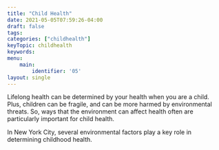 ```yaml
---
title: "Child Health"
date: 2021-05-05T07:59:26-04:00
draft: false
tags: 
categories: ["childhealth"]
keyTopic: childhealth
keywords: 
menu:
    main:
        identifier: '05'
layout: single
---
```


Lifelong health can be determined by your health when you are a child. Plus, children can be fragile, and can be more harmed by environmental threats. So, ways that the environment can affect health often are particularly important for child health.

In New York City, several environmental factors play a key role in determining childhood health. 
